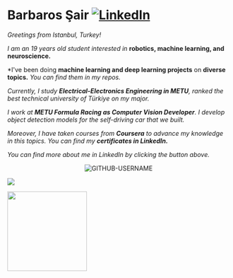 # Barbaros Şair     [![LinkedIn](https://img.shields.io/badge/LinkedIn-%230077B5.svg?logo=linkedin&logoColor=white)](https://www.linkedin.com/in/barbaros-%C5%9Fair-5b373b21b/)                               
*Greetings from Istanbul, Turkey!* 

*I am an 19 years old student interested in* **robotics, machine learning, and neuroscience.**

*I've been doing **machine learning and deep learning projects** on **diverse topics.** *You can find them in my repos.*

*Currently, I study **Electrical-Electronics Engineering in METU**, ranked the best technical university of Türkiye on my major.*

*I work at **METU Formula Racing as Computer Vision Developer**. I develop object detection models for the self-driving car that we built.*

*Moreover, I have taken courses from **Coursera** to advance my knowledge in this topics.* *You can find my **certificates in LinkedIn.***

*You can find more about me in LinkedIn by clicking the button above.*

<p align="center"> <img src="https://komarev.com/ghpvc/?username=GITHUB-USERNAME&label=Profile%20views&color=ce9927&style=flat" alt="GITHUB-USERNAME" /> </p>

<img align="center" src="http://s05.flagcounter.com/count/QBT/bg_000000/txt_22B7DB/border_CCCCCC/columns_9/maxflags_300/viewers_0/labels_0/pageviews_1/flags_1/" /><a href="https://info.flagcounter.com/AyNK"></a>
<br>

<p align="left">
<a href="https://github.com/sairbarbaros">
  <img height="180em" src="https://github-readme-stats-eight-theta.vercel.app/api/top-langs/?username=sairbarbaros&layout=compact&langs_count=12&theme=midnight-purple"/>
</a>
</p>
